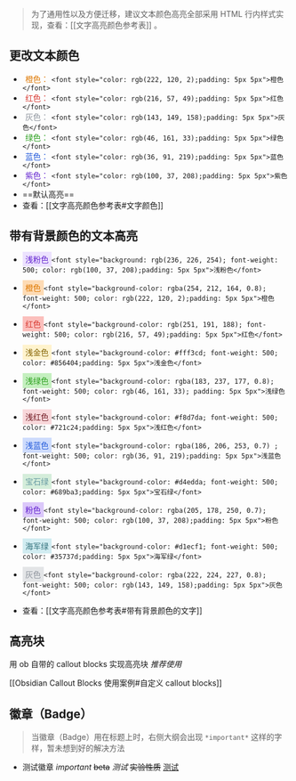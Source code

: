 >为了通用性以及方便迁移，建议文本颜色高亮全部采用 HTML 行内样式实现，查看：[[文字高亮颜色参考表]] 。
## 更改文本颜色
- <font style="color: rgb(222, 120, 2);padding: 5px 5px">橙色：</font>`<font style="color: rgb(222, 120, 2);padding: 5px 5px">橙色</font>`
- <font style="color: rgb(216, 57, 49);padding: 5px 5px">红色：</font>`<font style="color: rgb(216, 57, 49);padding: 5px 5px">红色</font>`
- <font style="color: rgb(143, 149, 158);padding: 5px 5px">灰色：</font>`<font style="color: rgb(143, 149, 158);padding: 5px 5px">灰色</font>`
- <font style="color: rgb(46, 161, 33);padding: 5px 5px">绿色：</font>`<font style="color: rgb(46, 161, 33);padding: 5px 5px">绿色</font>`
- <font style="color: rgb(36, 91, 219);padding: 5px 5px">蓝色：</font>`<font style="color: rgb(36, 91, 219);padding: 5px 5px">蓝色</font>`
- <font style="color: rgb(100, 37, 208);padding: 5px 5px">紫色：</font>`<font style="color: rgb(100, 37, 208);padding: 5px 5px">紫色</font>`
- ==默认高亮== 
- 查看：[[文字高亮颜色参考表#文字颜色]] 
## 带有背景颜色的文本高亮
- <font style="background: rgb(236, 226, 254); font-weight: 500; color: rgb(100, 37, 208);padding: 5px 5px">浅粉色</font>`<font style="background: rgb(236, 226, 254); font-weight: 500; color: rgb(100, 37, 208);padding: 5px 5px">浅粉色</font>`
- <font style="background-color: rgba(254, 212, 164, 0.8); font-weight: 500; color: rgb(222, 120, 2);padding: 5px 5px">橙色</font>`<font style="background-color: rgba(254, 212, 164, 0.8); font-weight: 500; color: rgb(222, 120, 2);padding: 5px 5px">橙色</font>`
- <font style="background-color: rgb(251, 191, 188); font-weight: 500; color: rgb(216, 57, 49);padding: 5px 5px">红色</font>`<font style="background-color: rgb(251, 191, 188); font-weight: 500; color: rgb(216, 57, 49);padding: 5px 5px">红色</font>`
- <font style="background-color: #fff3cd; font-weight: 500; color: #856404;padding: 5px 5px">浅金色</font>`<font style="background-color: #fff3cd; font-weight: 500; color: #856404;padding: 5px 5px">浅金色</font>`
- <font style="background-color: rgba(183, 237, 177, 0.8); font-weight: 500; color: rgb(46, 161, 33); padding: 5px 5px">浅绿色</font>`<font style="background-color: rgba(183, 237, 177, 0.8); font-weight: 500; color: rgb(46, 161, 33); padding: 5px 5px">浅绿色</font>`
- <font style="background-color: #f8d7da; font-weight: 500; color: #721c24;padding: 5px 5px">浅红色</font>`<font style="background-color: #f8d7da; font-weight: 500; color: #721c24;padding: 5px 5px">浅红色</font>`
- <font style="background-color: rgba(186, 206, 253, 0.7) ; font-weight: 500; color: rgb(36, 91, 219);padding: 5px 5px">浅蓝色</font>`<font style="background-color: rgba(186, 206, 253, 0.7) ; font-weight: 500; color: rgb(36, 91, 219);padding: 5px 5px">浅蓝色</font>`
- <font style="background-color: #d4edda; font-weight: 500; color: #689ba3;padding: 5px 5px">宝石绿</font>`<font style="background-color: #d4edda; font-weight: 500; color: #689ba3;padding: 5px 5px">宝石绿</font>`
- <font style="background-color: rgba(205, 178, 250, 0.7); font-weight: 500; color: rgb(100, 37, 208);padding: 5px 5px">粉色</font>`<font style="background-color: rgba(205, 178, 250, 0.7); font-weight: 500; color: rgb(100, 37, 208);padding: 5px 5px">粉色</font>`
- <font style="background-color: #d1ecf1; font-weight: 500; color: #35737d;padding: 5px 5px">海军绿</font>`<font style="background-color: #d1ecf1; font-weight: 500; color: #35737d;padding: 5px 5px">海军绿</font>`
- <font style="background-color: rgba(222, 224, 227, 0.8); font-weight: 500; color: rgb(143, 149, 158);padding: 5px 5px">灰色</font>`<font style="background-color: rgba(222, 224, 227, 0.8); font-weight: 500; color: rgb(143, 149, 158);padding: 5px 5px">灰色</font>`

- 查看：[[文字高亮颜色参考表#带有背景颜色的文字]] 
## 高亮块
用 ob 自带的 callout blocks 实现高亮块 *推荐使用*

[[Obsidian Callout Blocks 使用案例#自定义 callout blocks]]

## 徽章（Badge）
>当徽章（Badge）用在标题上时，右侧大纲会出现 `*important*` 这样的字样，暂未想到好的解决方法

- 测试徽章 *important* ~~beta~~ *测试* ~~实验性质~~ <u>测试</u>

